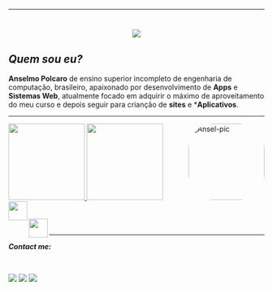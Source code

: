  ***
 <h1 align="center">
 <img src="https://readme-typing-svg.herokuapp.com/?font=Righteous&size=35&center=true&vCenter=true&width=500&height=70&duration=4000&lines=Olá!+👋;+meu+nome+é;+Anselmo+Polcaro+Ribeiro.;+🎓+estou+desenvolvendo;+aplicações+de+front-end;+e+de+back-end;+sou+desenvolvedor+FullStack!;" />
 </h1>

##  _**Quem sou eu?**_
 
  **Anselmo Polcaro** de ensino superior incompleto de engenharia de computação, brasileiro, apaixonado por desenvolvimento de **Apps** e **Sistemas Web**,
  atualmente focado em adquirir o máximo de aproveitamento do meu curso e depois seguir para crianção de **sites** e ***Aplicativos**.    
 
***
 <div style="display: inline_block"><td>
 <a href="https://github.com/polcaronet">
 <img height="150em"  src="https://github-readme-stats.vercel.app/api?username=polcaronet&show_icons=true&theme=solarized-lightwhite&include_all_commits=true&count_private=true"/>
 <img height="150em" src="https://github-readme-stats.vercel.app/api/top-langs/?username=polcaronet&layout=compact&langs_count=7&theme=solarized-light"/>
 <img align="right" alt="Ansel-pic" height="150em" style="border-radius:50px;"src="https://user-images.githubusercontent.com/66381597/166562759-f5d279eb-5dda-46ad-9e7b-e4dee0eee8bc.png?width=676&height=676">
 <div></div></a></td>
 <div class="flex flex-col">
 <img align="left" height="37" src="https://skillicons.dev/icons?i=java,javascript,typescript,react,vue,tailwind,cs,html,css,scss,mysql,php,github,git,python" /><br><br>
 <img align="left" height="37" src="https://skillicons.dev/icons?i=vscode,vercel,vite,figma,mongodb,c,cpp,bootstrap,prisma,angular,reactivex,htmx,nestjs,nodejs,nextjs" />
 </div>
 </div><br>
 
 ***
 
 _**Contact me:**_
<div class="flex flex-col"><br>
<p align="left">
<a href="https://www.linkedin.com/in/anselmo-polcaro-ribeiro-b2a570207/" target="_blank"><img src="https://img.shields.io/badge/LinkedIn-0077B5?style=for-the-badge&logo=linkedin&logoColor=white" target="_blank"></a>
<a href="https://www.instagram.com/polcaronet/" target="_blank"><img src="https://img.shields.io/badge/Instagram-E4405F?style=for-the-badge&logo=instagram&logoColor=white" target="_blank"></a>
<a href = "https://mail.google.com/mail/u/0/#inbox?compose=jrjtWvNcqgPjtqXSTfsmwmltsmsMvhSRllhwGMVGQPLhmshxdprVKqBdCxXpBFLtBXQTwGzq"><img src="https://img.shields.io/badge/-Gmail-%23333?style=for-the-badge&logo=gmail&logoColor=white" target="_blank"></a>
</a></p></div>


 
